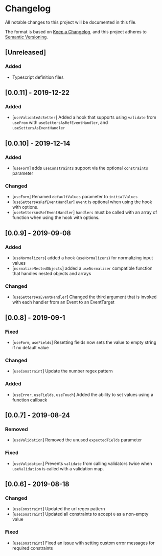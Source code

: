# Changelog
All notable changes to this project will be documented in this file.

The format is based on [Keep a Changelog](https://keepachangelog.com/en/1.0.0/),
and this project adheres to [Semantic Versioning](https://semver.org/spec/v2.0.0.html).

## [Unreleased]
### Added
* Typescript definition files

## [0.0.11] - 2019-12-22
### Added
* [`useValidateAsSetter`] Added a hook that supports using `validate` from `useFrom` with
    `useSettersAsRefEventHandler`, and `useSettersAsEventHandler`

## [0.0.10] - 2019-12-14
### Added
* [`useForm`] adds `useConstraints` support via the optional `constraints` parameter

### Changed
* [`useForm`] Renamed `defaultValues` parameter to `initialValues`
* [`useSettersAsRefEventHandler`] `event` is optional when using the hook with options.
* [`useSettersAsRefEventHandler`] `handlers` must be called with an array of function when using the hook with options.

## [0.0.9] - 2019-09-08
### Added
* [`useNormalizers`] added a hook (`useNormalizers`) for normalizing input values
* [`normalizeNestedObjects`] added a `useNormalizer` compatible function that handles nested objects and arrays

### Changed
* [`useSettersAsEventHandler`] Changed the third argument that is invoked with each handler from an Event to an EventTarget

## [0.0.8] - 2019-09-1
### Fixed
* [`useForm`, `useFields`] Resetting fields now sets the value to empty string if no default value

### Changed
* [`useConstraint`] Update the number regex pattern

### Added
* [`useError`, `useFields`, `useTouch`] Added the ability to set values using a function callback

## [0.0.7] - 2019-08-24
### Removed
* [`useValidation`] Removed the unused `expectedFields` parameter

### Fixed
* [`useValidation`] Prevents `validate` from calling validators twice when `useValidation` is called with a validation map.

## [0.0.6] - 2019-08-18
### Changed
* [`useConstraint`] Updated the url regex pattern
* [`useConstraint`] Updated all constraints to accept `0` as a non-empty value

### Fixed
* [`useConstraint`] Fixed an issue with setting custom error messages for required constraints